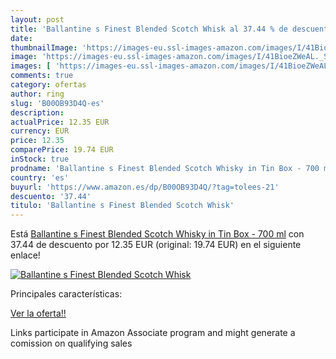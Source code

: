```yaml
---
layout: post
title: 'Ballantine s Finest Blended Scotch Whisk al 37.44 % de descuento'
date: 
thumbnailImage: 'https://images-eu.ssl-images-amazon.com/images/I/41BioeZWeAL._SL200_.jpg'
image: 'https://images-eu.ssl-images-amazon.com/images/I/41BioeZWeAL._SL200_.jpg'
images: [ 'https://images-eu.ssl-images-amazon.com/images/I/41BioeZWeAL._SL200_.jpg' ]
comments: true
category: ofertas
author: ring
slug: 'B00OB93D4Q-es'
description:
actualPrice: 12.35 EUR
currency: EUR
price: 12.35
comparePrice: 19.74 EUR
inStock: true
prodname: 'Ballantine s Finest Blended Scotch Whisky in Tin Box - 700 ml'
country: 'es'
buyurl: 'https://www.amazon.es/dp/B00OB93D4Q/?tag=tolees-21'
descuento: '37.44'
titulo: 'Ballantine s Finest Blended Scotch Whisk'
---
```


Está [Ballantine s Finest Blended Scotch Whisky in Tin Box - 700 ml](https://www.amazon.es/dp/B00OB93D4Q/?tag=tolees-21) con 37.44 de descuento por 12.35 EUR (original: 19.74 EUR) en el siguiente enlace!

[![Ballantine s Finest Blended Scotch Whisk](https://images-eu.ssl-images-amazon.com/images/I/41BioeZWeAL._SL200_.jpg)](https://www.amazon.es/dp/B00OB93D4Q/?tag=tolees-21)

Principales características:


[Ver la oferta!!](https://www.amazon.es/dp/B00OB93D4Q/?tag=tolees-21)

Links participate in Amazon Associate program and might generate a comission on qualifying sales



